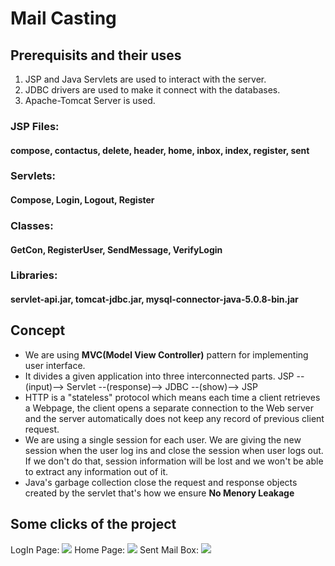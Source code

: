 # Mail Casting

## Prerequisits and their uses
1. JSP and Java Servlets are used to interact with the server.
2. JDBC drivers are used to make it connect with the databases.
3. Apache-Tomcat Server is used.
 
### JSP Files: 
#### compose, contactus, delete, header, home, inbox, index, register, sent
### Servlets:
#### Compose, Login, Logout, Register
### Classes: 
#### GetCon, RegisterUser, SendMessage, VerifyLogin
### Libraries:
#### servlet-api.jar, tomcat-jdbc.jar, mysql-connector-java-5.0.8-bin.jar

## Concept
* We are using **MVC(Model View Controller)** pattern for implementing user interface.
* It divides a given application into three interconnected parts.
    JSP --(input)--> Servlet --(response)--> JDBC --(show)--> JSP
* HTTP is a "stateless" protocol which means each time a client retrieves a Webpage, the client opens a separate connection to the Web server and the server automatically does not keep any record of previous client request.
* We are using a single session for each user. We are giving the new session when the user log ins and close the session when user logs out. If we don't do that, session information will be lost and we won't be able to extract any information out of it.
* Java's garbage collection close the request and response objects created by the servlet that's how we ensure **No Menory Leakage**

## Some clicks of the project

LogIn Page: 
![](https://github.com/yaki29/Mail-Casting/blob/master/Login.png)
Home Page:
![](https://github.com/yaki29/Mail-Casting/blob/master/home.png)
Sent Mail Box:
![](https://github.com/yaki29/Mail-Casting/blob/master/sentbox.png)